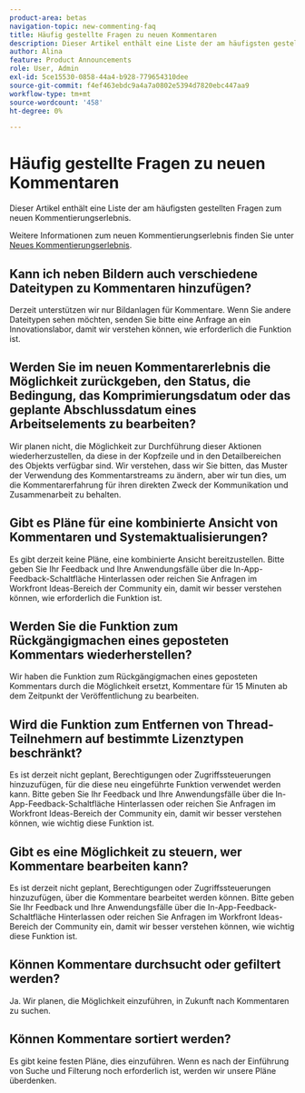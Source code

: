 ```yaml
---
product-area: betas
navigation-topic: new-commenting-faq
title: Häufig gestellte Fragen zu neuen Kommentaren
description: Dieser Artikel enthält eine Liste der am häufigsten gestellten Fragen zum neuen Kommentierungserlebnis.
author: Alina
feature: Product Announcements
role: User, Admin
exl-id: 5ce15530-0858-44a4-b928-779654310dee
source-git-commit: f4ef463ebdc9a4a7a0802e5394d7820ebc447aa9
workflow-type: tm+mt
source-wordcount: '458'
ht-degree: 0%

---
```


# Häufig gestellte Fragen zu neuen Kommentaren

Dieser Artikel enthält eine Liste der am häufigsten gestellten Fragen zum neuen Kommentierungserlebnis.

Weitere Informationen zum neuen Kommentierungserlebnis finden Sie unter [Neues Kommentierungserlebnis](../../betas/new-commenting-experience-beta/unified-commenting-experience.md).

## Kann ich neben Bildern auch verschiedene Dateitypen zu Kommentaren hinzufügen?

Derzeit unterstützen wir nur Bildanlagen für Kommentare. Wenn Sie andere Dateitypen sehen möchten, senden Sie bitte eine Anfrage an ein Innovationslabor, damit wir verstehen können, wie erforderlich die Funktion ist.

## Werden Sie im neuen Kommentarerlebnis die Möglichkeit zurückgeben, den Status, die Bedingung, das Komprimierungsdatum oder das geplante Abschlussdatum eines Arbeitselements zu bearbeiten?

Wir planen nicht, die Möglichkeit zur Durchführung dieser Aktionen wiederherzustellen, da diese in der Kopfzeile und in den Detailbereichen des Objekts verfügbar sind. Wir verstehen, dass wir Sie bitten, das Muster der Verwendung des Kommentarstreams zu ändern, aber wir tun dies, um die Kommentarerfahrung für ihren direkten Zweck der Kommunikation und Zusammenarbeit zu behalten.

## Gibt es Pläne für eine kombinierte Ansicht von Kommentaren und Systemaktualisierungen?

Es gibt derzeit keine Pläne, eine kombinierte Ansicht bereitzustellen. Bitte geben Sie Ihr Feedback und Ihre Anwendungsfälle über die In-App-Feedback-Schaltfläche Hinterlassen oder reichen Sie Anfragen im Workfront Ideas-Bereich der Community ein, damit wir besser verstehen können, wie erforderlich die Funktion ist.

## Werden Sie die Funktion zum Rückgängigmachen eines geposteten Kommentars wiederherstellen?

Wir haben die Funktion zum Rückgängigmachen eines geposteten Kommentars durch die Möglichkeit ersetzt, Kommentare für 15 Minuten ab dem Zeitpunkt der Veröffentlichung zu bearbeiten.

## Wird die Funktion zum Entfernen von Thread-Teilnehmern auf bestimmte Lizenztypen beschränkt?

Es ist derzeit nicht geplant, Berechtigungen oder Zugriffssteuerungen hinzuzufügen, für die diese neu eingeführte Funktion verwendet werden kann. Bitte geben Sie Ihr Feedback und Ihre Anwendungsfälle über die In-App-Feedback-Schaltfläche Hinterlassen oder reichen Sie Anfragen im Workfront Ideas-Bereich der Community ein, damit wir besser verstehen können, wie wichtig diese Funktion ist.

## Gibt es eine Möglichkeit zu steuern, wer Kommentare bearbeiten kann?

Es ist derzeit nicht geplant, Berechtigungen oder Zugriffssteuerungen hinzuzufügen, über die Kommentare bearbeitet werden können. Bitte geben Sie Ihr Feedback und Ihre Anwendungsfälle über die In-App-Feedback-Schaltfläche Hinterlassen oder reichen Sie Anfragen im Workfront Ideas-Bereich der Community ein, damit wir besser verstehen können, wie wichtig diese Funktion ist.

## Können Kommentare durchsucht oder gefiltert werden?

Ja. Wir planen, die Möglichkeit einzuführen, in Zukunft nach Kommentaren zu suchen.

## Können Kommentare sortiert werden?

Es gibt keine festen Pläne, dies einzuführen. Wenn es nach der Einführung von Suche und Filterung noch erforderlich ist, werden wir unsere Pläne überdenken.
